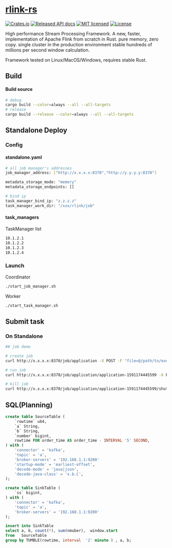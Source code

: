 # [rlink-rs](https://rlink.rs)

[![Crates.io](https://img.shields.io/crates/v/rlink-core?color=blue)](https://crates.io/crates/rlink-core)
[![Released API docs](https://docs.rs/rlink-core/badge.svg)](https://docs.rs/rlink-core)
[![MIT licensed](https://img.shields.io/badge/license-MIT-blue.svg)](./LICENSE-MIT)
[![License](https://img.shields.io/badge/License-Apache%202.0-blue.svg)](./LICENSE-APACHE)

High performance Stream Processing Framework. A new, faster, implementation of Apache Flink from scratch in Rust. 
pure memory, zero copy. single cluster in the production environment stable hundreds of millions per second window calculation.

Framework tested on Linux/MacOS/Windows, requires stable Rust.

## Build
#### Build source
```bash
# debug
cargo build --color=always --all --all-targets
# release
cargo build --release --color=always --all --all-targets
```

## Standalone Deploy
### Config
#### standalone.yaml
```bash
# all job manager's addresses
job_manager_address: ["http://x.x.x.x:8370","http://y.y.y.y:8370"]

metadata_storage_mode: "memory"
metadata_storage_endpoints: []

# bind ip
task_manager_bind_ip: "z.z.z.z"
task_manager_work_dir: "/xxx/rlink/job"
```
#### task_managers
TaskManager list
```bash
10.1.2.1
10.1.2.2
10.1.2.3
10.1.2.4
```

### Launch
Coordinator
```bash
./start_job_manager.sh
```

Worker
```bash
./start_task_manager.sh
```

## Submit task 

### On Standalone
```bash
## job demo

# create job
curl http://x.x.x.x:8370/job/application -X POST -F "file=@/path/to/execute_file" -v

# run job
curl http://x.x.x.x:8370/job/application/application-1591174445599 -X POST -H "Content-Type:application/json" -d '{"batch_args":[{"cluster_mode":"Standalone", "manager_type":"Coordinator","num_task_managers":"15","source_parallelism":"30", "reduce_parallelism":"30", "env":"dev"}]}' -v

# kill job
curl http://x.x.x.x:8370/job/application/application-1591174445599/shutdown -X POST -H "Content-Type:application/json"
```

## SQL(Planning)
```sql
create table SourceTable (
    `rowtime` u64,
    `a` String,
    `b` String,
    `number` bigint,
    rowtime FOR order_time AS order_time - INTERVAL '5' SECOND,
) with (
    'connector' = 'kafka',
    'topic' = 'a',
    'broker-servers' = '192.168.1.1:9200'
    'startup-mode' = 'earliest-offset',
    'decode-mode' = 'java|json',
    'decode-java-class' = 'x.b.C',
);

create table SinkTable (
    `ss` bigint,
) with (
    'connector' = 'kafka',
    'topic' = 'a',
    'broker-servers' = '192.168.1.1:9200'
);

insert into SinkTable
select a, b, count(*), sum(nmuber),  window.start
from   SourceTable
group by TUMBLE(rowtime, interval  '2' minute ) , a, b;

```
